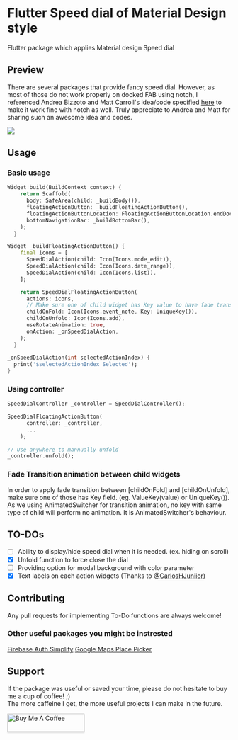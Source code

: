 # Flutter Speed dial of Material Design style

Flutter package which applies Material design Speed dial

## Preview
There are several packages that provide fancy speed dial.
However, as most of those do not work properly on docked FAB using notch, I referenced Andrea Bizzoto and Matt Carroll's idea/code specified [here](https://medium.com/coding-with-flutter/flutter-bottomappbar-navigation-with-fab-8b962bb55013) to make it work fine with notch as well.
Truly appreciate to Andrea and Matt for sharing such an awesome idea and codes.

![](screenshots/sample_screen.gif)

## Usage

### Basic usage
```dart
Widget build(BuildContext context) {
    return Scaffold(
      body: SafeArea(child: _buildBody()),
      floatingActionButton: _buildFloatingActionButton(),
      floatingActionButtonLocation: FloatingActionButtonLocation.endDocked,
      bottomNavigationBar: _buildBottomBar(),
    );
  }

Widget _buildFloatingActionButton() {
    final icons = [
      SpeedDialAction(child: Icon(Icons.mode_edit)),
      SpeedDialAction(child: Icon(Icons.date_range)),
      SpeedDialAction(child: Icon(Icons.list)),
    ];

    return SpeedDialFloatingActionButton(
      actions: icons,
      // Make sure one of child widget has Key value to have fade transition if widgets are same type.
      childOnFold: Icon(Icons.event_note, Key: UniqueKey()),
      childOnUnfold: Icon(Icons.add),
      useRotateAnimation: true,
      onAction: _onSpeedDialAction,
    );
  }
  
_onSpeedDialAction(int selectedActionIndex) {
  print('$selectedActionIndex Selected');
}
```

### Using controller
```dart
SpeedDialController _controller = SpeedDialController();

SpeedDialFloatingActionButton(
      controller: _controller,
      ...
    );
    
// Use anywhere to mannually unfold
_controller.unfold();
```

### Fade Transition animation between child widgets
In order to apply fade transition between [childOnFold] and [childOnUnfold], make sure one of those has Key field. (eg. ValueKey<int>(value) or UniqueKey()).
As we using AnimatedSwitcher for transition animation, no key with same type of child will perform no animation. It is AnimatedSwitcher's behaviour.
    
## TO-DOs
- [ ] Ability to display/hide speed dial when it is needed. (ex. hiding on scroll)
- [X] Unfold function to force close the dial
- [ ] Providing option for modal background with color parameter
- [X] Text labels on each action widgets (Thanks to [@CarlosHJuniior](https://github.com/CarlosHJuniior))

## Contributing
Any pull requests for implementing To-Do functions are always welcome!

### Other useful packages you might be instrested
[Firebase Auth Simplify](https://pub.dev/packages/firebase_auth_simplify) 
[Google Maps Place Picker](https://pub.dev/packages/google_maps_place_picker)

## Support
If the package was useful or saved your time, please do not hesitate to buy me a cup of coffee! ;)  
The more caffeine I get, the more useful projects I can make in the future. 

<a href="https://www.buymeacoffee.com/Oj17EcZ" target="_blank"><img src="https://www.buymeacoffee.com/assets/img/custom_images/orange_img.png" alt="Buy Me A Coffee" style="height: 41px !important;width: 174px !important;box-shadow: 0px 3px 2px 0px rgba(190, 190, 190, 0.5) !important;-webkit-box-shadow: 0px 3px 2px 0px rgba(190, 190, 190, 0.5) !important;" ></a>

